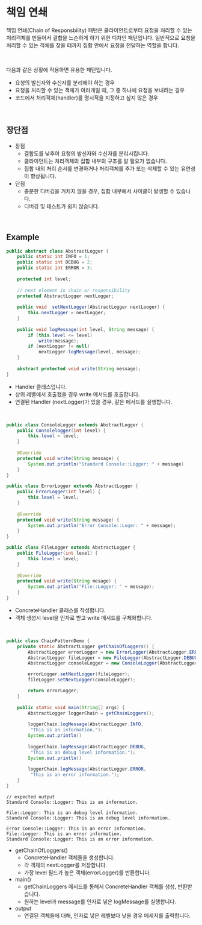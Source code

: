 # 책임 연쇄

책임 연쇄(Chain of Responsbility) 패턴은 클라이언트로부터 요청을 처리할 수 있는 처리객체를 만들어서 결합을 느슨하게 하기 위한 디자인 패턴입니다. 일반적으로 요청을 처리할 수 있는 객체를 찾을 떄까지 집합 안에서 요청을 전달하는 역할을 합니다.

<br>

다음과 같은 상황에 적용하면 유용한 패턴입니다.

- 요청의 발신자와 수신자를 분리해야 하는 경우
- 요청을 처리할 수 있는 객체가 여러개일 때, 그 중 하나에 요청을 보내려는 경우
- 코드에서 처리객체(handler)를 명시적을 지정하고 싶지 않은 경우

<br>

## 장단점

* 장점
  * 결합도를 낮추어 요청의 발신자와 수신자를 분리시킵니다.
  * 클라이언트는 처리객체의 집합 내부의 구조를 알 필요가 없습니다.
  * 집합 내의 처리 순서를 변경하거나 처리객체를 추가 또는 삭제할 수 있는 유연성이 향상됩니다.
* 단점
  * 충분한 디버깅을 거치지 않을 경우, 집합 내부에서 사이클이 발생할 수 있습니다.
  * 디버깅 및 테스트가 쉽지 않습니다.

<br>

## Example

```java
public abstract class AbstractLogger {
    public static int INFO = 1;
    public static int DEBUG = 2;
    public static int ERROR = 3;
    
    protected int level;
    
    // next element in chain or responsibility
    protected AbstractLogger nextLogger;
    
    public void  setNextLogger(AbstractLogger nextLooger) {
        this.nextLogger = nextLogger;
    }
    
    public void logMessage(int level, String message) {
        if (this.level <= level)
            write(message);
        if (nextLogger != null)
            nextLogger.logMessage(level, message);
    }
    
    abstract protected void write(String message);
}
```

* Handler 클래스입니다.
* 상위 레벨에서 호출했을 경우 write 메서드를 호출합니다.
* 연결된 Handler (nextLogger)가 있을 경우, 같은 메서드를 실행합니다.

<br>

``` java
public class ConsoleLogger extends AbstractLogger {
    public Consolelogger(int level) {
        this.level = level;
    }
    
    @Override
    protected void write(String message) {
        System.out.println("Standard Console::Logger: " + message)
    }
}
```

```java
public class ErrorLogger extends AbstractLogger {
    public ErrorLogger(int level) {
        this.level = level;
    }
    
    @Override
    protected void write(String message) {
        System.out.println("Error Console::Loger: " + message);
    }
}
```

``` java
public class FileLogger extends AbstractLogger {
    public FileLogger(int level) {
        this.level = level;
    }
    
    @Override
    protected void write(String mesage) {
        System.out.println("File::Logger: " + message);
    }
}
```

* ConcreteHandler 클래스를 작성합니다.
* 객체 생성시 level을 인자로 받고 write 메서드를 구체화합니다.

<br>

```java
public class ChainPatternDemo {
    private static AbstractLogger getChainOfLoggers() {
        AbstractLogger errorLogger = new ErrorLogger(AbstractLogger.ERROR);
    	AbstractLogger fileLogger = new FileLogger(AbstractLogger.DEBUG);
        AbstractLogger consoleLogger = new ConsoleLogger(AbstractLogger.INFO);

        errorLogger.setNextLogger(fileLogger);
        fileLogger.setNextLogger(consoleLogger);

        return errorLogger;	
    }
    
    public static void main(String[] args) {
        AbstractLogger loggerChain = getChainLoggers();
        
        loggerChain.logMessage(AbstractLogger.INFO, 
         "This is an information.");
		System.out.println()
        
        loggerChain.logMessage(AbstractLogger.DEBUG, 
         "This is an debug level information.");
		System.out.println()
        
        loggerChain.logMessage(AbstractLogger.ERROR, 
         "This is an error information.");
    }
}
```

```
// expected output
Standard Console::Logger: This is an information.

File::Logger: This is an debug level information.
Standard Console::Logger: This is an debug level information.

Error Console::Logger: This is an error information.
File::Logger: This is an error information.
Standard Console::Logger: This is an error information.
```



* getChainOfLoggers()
  * ConcreteHandler 객체들을 생성합니다.
  * 각 객체의 nextLogger를 저장합니다.
  * 가장 level 필드가 높은 객체(errorLogger)를 반환합니다.
* main()
  * getChainLoggers 메서드를 통해서 ConcreteHandler 객체를 생성, 반환받습니다.
  * 원하는 level과 message를 인자로 넣은 logMessage를 실행합니다.
* output
  * 연결된 객체들에 대해, 인자로 넣은 레벨보다 낮을 경우 메세지를 출력합니다. 

